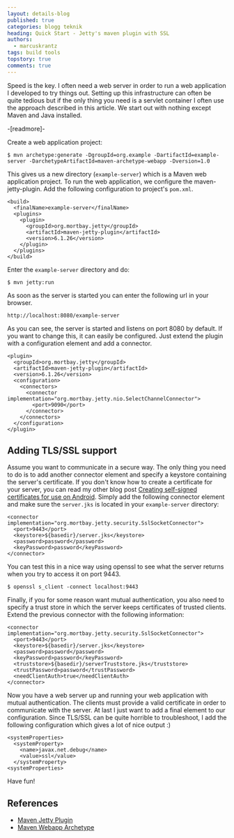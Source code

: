 ```yaml
---
layout: details-blog
published: true
categories: blogg teknik
heading: Quick Start - Jetty's maven plugin with SSL
authors:
  - marcuskrantz
tags: build tools
topstory: true
comments: true
---
```


Speed is the key. I often need a web server in order to run a web application I developed to try things out. Setting up this infrastructure can often be quite tedious but if the only thing you need is a servlet container I often use the approach described in this article. We start out with nothing except Maven and Java installed.

-[readmore]-

Create a web application project:

~~~
$ mvn archetype:generate -DgroupId=org.example -DartifactId=example-server -DarchetypeArtifactId=maven-archetype-webapp -Dversion=1.0
~~~

This gives us a new directory (`example-server`) which is a Maven web application project. To run the web application, we configure the maven-jetty-plugin. Add the following configuration to project's `pom.xml`.

~~~ markup
<build>
  <finalName>example-server</finalName>
  <plugins>
    <plugin>
      <groupId>org.mortbay.jetty</groupId>
      <artifactId>maven-jetty-plugin</artifactId>
      <version>6.1.26</version>
    </plugin>
  </plugins>
</build>
~~~

Enter the `example-server` directory and do:

~~~
$ mvn jetty:run
~~~

As soon as the server is started you can enter the following url in your browser.

~~~
http://localhost:8080/example-server
~~~

As you can see, the server is started and listens on port 8080 by default. If you want to change this, it can easily be configured. Just extend the plugin with a configuration element and add a connector.

~~~ markup
<plugin>
  <groupId>org.mortbay.jetty</groupId>
  <artifactId>maven-jetty-plugin</artifactId>
  <version>6.1.26</version>
  <configuration>
    <connectors>
      <connector implementation="org.mortbay.jetty.nio.SelectChannelConnector">
        <port>9090</port>
      </connector>
    </connectors>
  </configuration>
</plugin>
~~~

## Adding TLS/SSL support
Assume you want to communicate in a secure way. The only thing you need to do is to add another connector element and specify a keystore containing the server's certificate. If you don't know how to create a certificate for your server, you can read my other blog post [Creating self-signed certificates for use on Android](/blogg/teknik/2011/11/24/creating-self-signed-certificates-for-use-on-android/). Simply add the following connector element and make sure the `server.jks` is located in your `example-server` directory:

~~~ markup
<connector implementation="org.mortbay.jetty.security.SslSocketConnector">
  <port>9443</port>
  <keystore>${basedir}/server.jks</keystore>
  <password>password</password>
  <keyPassword>password</keyPassword>
</connector>
~~~

You can test this in a nice way using openssl to see what the server returns when you try to access it on port 9443.

~~~
$ openssl s_client -connect localhost:9443
~~~

Finally, if you for some reason want mutual authentication, you also need to specify a trust store in which the server keeps certificates of trusted clients. Extend the previous connector with the following information:

~~~ markup
<connector implementation="org.mortbay.jetty.security.SslSocketConnector">
  <port>9443</port>
  <keystore>${basedir}/server.jks</keystore>
  <password>password</password>
  <keyPassword>password</keyPassword>
  <truststore>${basedir}/serverTruststore.jks</truststore>
  <trustPassword>password</trustPassword>
  <needClientAuth>true</needClientAuth>
</connector>
~~~

Now you have a web server up and running your web application with mutual authentication. The clients must provide a valid certificate in order to communicate with the server. At last I just want to add a final element to our configuration. Since TLS/SSL can be quite horrible to troubleshoot, I add the following configuration which gives a lot of nice output :)

~~~ markup
<systemProperties>
  <systemProperty>
    <name>javax.net.debug</name>
    <value>ssl</value>
  </systemProperty>
<systemProperties>
~~~

Have fun!

## References
* [Maven Jetty Plugin](http://docs.codehaus.org/display/JETTY/Maven+Jetty+Plugin)
* [Maven Webapp Archetype](http://maven.apache.org/guides/mini/guide-webapp.html)
